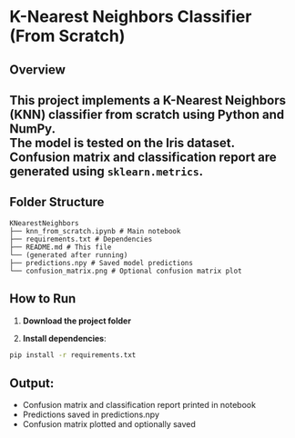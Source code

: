 # K-Nearest Neighbors Classifier (From Scratch)
## Overview
This project implements a **K-Nearest Neighbors (KNN) classifier from scratch** using Python and NumPy.  
The model is tested on the **Iris dataset**. Confusion matrix and classification report are generated using `sklearn.metrics`.
---
## Folder Structure
```
KNearestNeighbors
├── knn_from_scratch.ipynb # Main notebook
├── requirements.txt # Dependencies
├── README.md # This file
└── (generated after running)
├── predictions.npy # Saved model predictions
└── confusion_matrix.png # Optional confusion matrix plot
```
## How to Run

1. **Download the project folder**

2. **Install dependencies**:
```bash
pip install -r requirements.txt
```
## Output:
- Confusion matrix and classification report printed in notebook
- Predictions saved in predictions.npy
- Confusion matrix plotted and optionally saved